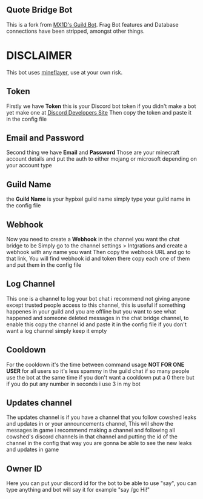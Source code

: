 ## Quote Bridge Bot

This is a fork from [MX1D's Guild Bot](https://github.com/MX1D/Guild-Bot). Frag Bot features and Database connections have been stripped, amongst other things.

# DISCLAIMER

This bot uses [mineflayer](https://www.npmjs.com/package/mineflayer), use at your own risk.

## Token

Firstly we have **Token** this is your Discord bot token
if you didn't make a bot yet make one at [Discord Developers Site](https://discord.com/developers/applications)
Then copy the token and paste it in the config file

## Email and Password

Second thing we have **Email** and **Password** Those are your minecraft account details and put the auth to either mojang or microsoft depending on your account type

## Guild Name

the **Guild Name** is your hypixel guild name simply type your guild name in the config file

## Webhook

Now you need to create a **Webhook** in the channel you want the chat bridge to be
Simply go to the channel settings > Intgrations and create a webhook with any name you want
Then copy the webhook URL and go to that link, You will find webhook id and token there
copy each one of them and put them in the config file

## Log Channel

This one is a channel to log your bot chat i recommend not giving anyone except trusted people access to this channel,
this is useful if something happenes in your guild and you are offline but you want to see what happened and someone deleted messages in the chat bridge channel,
to enable this copy the channel id and paste it in the config file
if you don't want a log channel simply keep it empty

## Cooldown

For the cooldown it's the time between command usage **NOT FOR ONE USER** for all users so it's less spammy in the guild chat if so many people use the bot at the same time if you don't want a cooldown put a 0 there but if you do put any number in seconds i use 3 in my bot

## Updates channel

The updates channel is if you have a channel that you follow cowshed leaks and updates in
or your announcements channel, This will show the messages in game i recommend making a channel and following all cowshed's discord channels in that channel and putting the id of the channel in the config
that way you are gonna be able to see the new leaks and updates in game

## Owner ID

Here you can put your discord id for the bot to be able to use "say",
you can type anything and bot will say it for example "say /gc Hi!"
